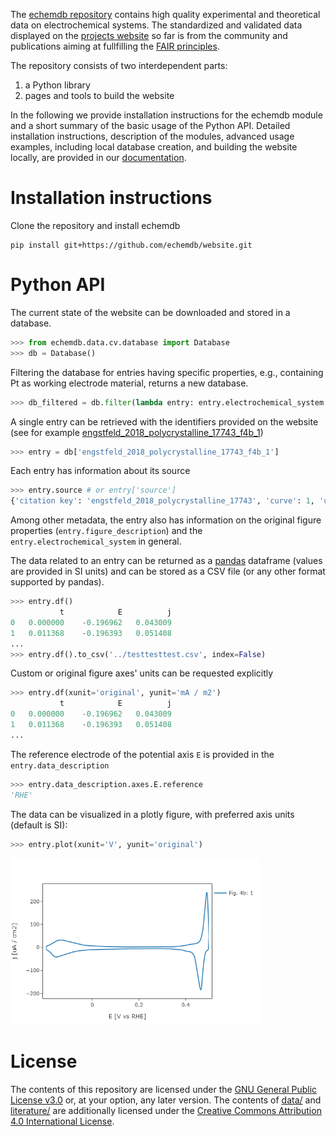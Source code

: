 The [echemdb repository](https://github.com/echemdb/website) 
contains high quality experimental and 
theoretical data on electrochemical systems. 
The standardized and validated data displayed on the [projects website](https://echemdb.github.io/website/) so far is from the community and publications aiming at fullfilling the [FAIR principles](https://www.go-fair.org/fair-principles/). 

The repository consists of two interdependent parts:
1. a Python library
2. pages and tools to build the website

In the following we provide installation instructions for the echemdb module and a short summary of the basic usage of the Python API. Detailed installation instructions, description of the modules, advanced usage examples, including local database creation, and building the website locally, are provided in our [documentation](https://echemdb.github.io/website/doc/html/index.md).

# Installation instructions

<!-- TODO: Make echemdb pip installable, publish on PyPI and conda-forge. See #130
```
pip install echemdb
```


Create an environment with the required packages

```
conda config --add channels conda-forge
conda config --set channel_priority strict
conda env create --force -f environment.yml
```

Alternatively, if you want to install the required packages into an existing, environment use:

```
conda env update --name <your_env_name> --file environment.yml
```
-->

Clone the repository and install echemdb

```
pip install git+https://github.com/echemdb/website.git
```

# Python API

The current state of the website can be downloaded and stored in a database.

```python
>>> from echemdb.data.cv.database import Database
>>> db = Database()
```

Filtering the database for entries having specific properties, e.g., containing Pt as working electrode material, returns a new database.

```python
>>> db_filtered = db.filter(lambda entry: entry.electrochemical_system.electrodes.working_electrode.material == 'Pt')
```

A single entry can be retrieved with the identifiers provided on the website 
(see for example [engstfeld_2018_polycrystalline_17743_f4b_1](https://echemdb.github.io/website/cv/entries/engstfeld_2018_polycrystalline_17743_f4b_1/))

```python
>>> entry = db['engstfeld_2018_polycrystalline_17743_f4b_1']
```

Each entry has information about its source

```python
>>> entry.source # or entry['source']
{'citation key': 'engstfeld_2018_polycrystalline_17743', 'curve': 1, 'url': 'https://doi.org/10.1002/chem.201803418', 'figure': '4b', 'version': 1}
```

Among other metadata, the entry also has information on the original figure properties (`entry.figure_description`) and the `entry.electrochemical_system` in general.

The data related to an entry can be returned as a [pandas](https://pandas.pydata.org/) dataframe (values are provided in SI units) and can be stored as a CSV file (or any other format supported by pandas).

```python
>>> entry.df() 
           t	        E	       j
0	0.000000	-0.196962	0.043009
1	0.011368	-0.196393	0.051408
...
>>> entry.df().to_csv('../testtesttest.csv', index=False)
```

Custom or original figure axes' units can be requested explicitly 

```python
>>> entry.df(xunit='original', yunit='mA / m2')
           t	        E	       j
0	0.000000	-0.196962	0.043009
1	0.011368	-0.196393	0.051408
...
```

The reference electrode of the potential axis `E` is provided in the `entry.data_description`
```python
>>> entry.data_description.axes.E.reference
'RHE'
```

The data can be visualized in a plotly figure, with preferred axis units (default is SI):

```python
>>> entry.plot(xunit='V', yunit='original')
```
<img src=doc/images/readme_demo_plot.png style="width:400px">


# License

The contents of this repository are licensed under the [GNU General Public
License v3.0](./LICENSE) or, at your option, any later version.  The contents
of [data/](./data/) and [literature/](./literature/) are additionally licensed
under the [Creative Commons Attribution 4.0 International
License](https://creativecommons.org/licenses/by/4.0/).
